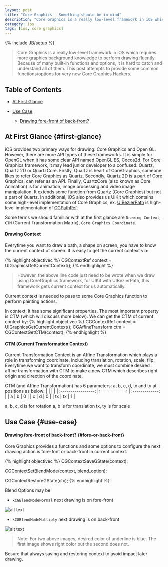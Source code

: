 ```yaml
---
layout: post
title: "Core Graphics - Something should be in mind"
description: "Core Graphics is a really low-level framework in iOS which requires more graphics background knowledge to perform drawing fluently. Because of many built-in functions and options, it is hard to catch and understand all of them. This post attempts to provide some common functions/options for very new Core Graphics Hackers."
category: ios
tags: [ios, core graphics]
---
```

{% include JB/setup %}
> Core Graphics is a really low-level framework in iOS which requires more graphics background knowledge to perform drawing fluently. Because of many built-in functions and options, it is hard to catch and understand all of them. This post attempts to provide some common functions/options for very new Core Graphics Hackers.

## Table of Contents
- [At First Glance](#first-glance)
- [Use Case](#use-case)

	- [Drawing fore-front of back-front?](#fore-or-back-front)

## At First Glance {#first-glance}
iOS provides two primary ways for drawing: Core Graphics and Open GL. However, there are more API types of these frameworks. It is simple for OpenGL when it has some clear API named OpenGL ES, Cocos2d. For Core Graphics framework, it may lead junior developer to a confused: Quartz, Quartz 2D or QuartzCore. Firstly, Quartz is heart of CoreGraphics, someone likes to refer Core Graphics as Quartz. Secondly, Quartz 2D is a part of Core Graphics, can refer as an API. Finally, QuartzCore (also known as Core Animation) is for animation, image processing and video image manipulation. It extends some function from Quartz (Core Graphics) but not a part of Quartz. In additional, iOS also provides us UIKit which contains some high-level implementation of Core Graphics, ex. [UIBezierPath](https://developer.apple.com/library/ios/documentation/uikit/reference/UIBezierPath_class/Reference/Reference.html) is high-level implementation of [CGPathRef](https://developer.apple.com/library/mac/documentation/graphicsimaging/reference/CGPath/Reference/reference.html). 

Some terms we should familliar with at the first glance are ```Drawing Context```, ```CTM``` (Current Transformation Matrix), ```Core Graphics Coordinate```.

#### Drawing Context
Everytime you want to draw a path, a shape on screen, you have to know the current context of screen. It is easy to get the current context via:

{% highlight objectivec %}
CGContextRef context = UIGraphicsGetCurrentContext();
{% endhighlight %}
> However, the above line code just need to be wrote when we draw using CoreGraphics framework, for UIKit with UIBezierPath, this framework gets current context for us automatically. 

Current context is needed to pass to some Core Graphics function to perform painting actions. 

In context, it has some significant properties. The most important property is CTM (which will discuss more below). We can get the CTM of current context by:
{% highlight objectivec %}
CGContextRef context = UIGraphicsGetCurrentContext();
CGAffineTransform ctm =  CGContextGetCTM(context);
{% endhighlight %}

#### CTM (Current Transformation Context)
Current Transformation Context is an Affine Transformation which plays a role in transforming coordinate, including translation, rotation, scale, flip. Everytime we want to transform coordinate, we must combine desired affine transformation with CTM to make a new CTM which describes right origin and direction of the coordinate.

CTM (and Affine Transformation) has 6 parameters: a, b, c, d, tx and ty at positions as below:
|  	       			|    			|  			|
| :-----------------: |:-------------: | :-------------: |
| a  		| 	b		|  	0 |
| c	    	| 	d		|	0 |	
| tx		|	tx 		|	1 |

a, b, c, d is for rotation
a, b is for translation
tx, ty is for scale


## Use Case {#use-case}
#### Drawing fore-front of back-front? {#fore-or-back-front}
Core Graphics provides a functions and some options to configure the next drawing action is fore-font or back-front in current context.

{% highlight objectivec %}
CGContextSaveGState(context);

CGContextSetBlendMode(context, blend_option);

CGContextRestoreGState(ctx);
{% endhighlight %}

Blend Options may be:

- ```kCGBlendModeNormal``` next drawing is on fore-front

![alt text](http://hugo53.github.io/images/coregraphics/fore-front.png "fore front")

- ```kCGBlendModeMultiply``` next drawing is on back-front

![alt text](http://hugo53.github.io/images/coregraphics/back-front.png "back front")

> Note: For two above images, desired color of underline is blue. The first image shows right color but the second does not. 

Besure that always saving and restoring context to avoid impact later drawing. 